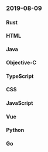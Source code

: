 ### 2019-08-09

#### Rust

#### HTML

#### Java

#### Objective-C

#### TypeScript

#### CSS

#### JavaScript

#### Vue

#### Python

#### Go
